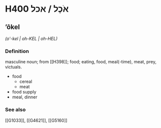 # H400 אֹכֶל / אכל

## ʼôkel

_(o'-kel | oh-KEL | oh-HEL)_

### Definition

masculine noun; from [[H398]]; food; eating, food, meal(-time), meat, prey, victuals.

- food
    - cereal
    - meat
- food supply
- meal, dinner
### See also

[[G1033]], [[G4621]], [[G5160]]

